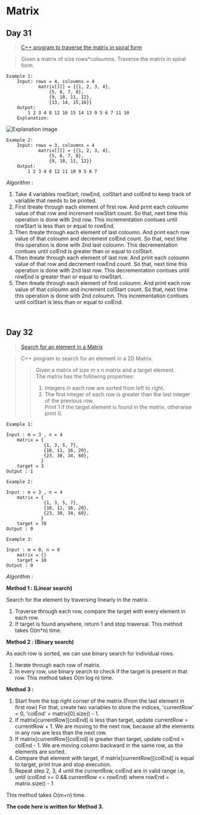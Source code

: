 # Matrix

## Day 31

> [C++ program to traverse the matrix in spiral form](https://github.com/RajVadeghar/100DaysOfCode/blob/main/matrix/Day-31/spiralOrderTraverse.cpp)<br />

> Given a matrix of size rows*coloumns. Traverse the matrix in spiral form.

```     
Example 1:
    Input: rows = 4, coloumns = 4
            matrix[][] = {{1, 2, 3, 4},
                {5, 6, 7, 8},
                {9, 10, 11, 12},
                {13, 14, 15,16}}
    Output: 
        1 2 3 4 8 12 16 15 14 13 9 5 6 7 11 10
    Explanation: 
```
![Explanation image](https://www.geeksforgeeks.org/wp-content/uploads/spiral-matrix.png)
```
Example 2:
    Input: rows = 3, coloumns = 4  
            matrix[][] = {{1, 2, 3, 4},
                {5, 6, 7, 8},
                {9, 10, 11, 12}}
    Output: 
        1 2 3 4 8 12 11 10 9 5 6 7
```
_Algorithm_ :

1. Take 4 variables rowStart, rowEnd, colStart and colEnd to keep track of variable that needs to be printed.
2. First itreate through each element of first row. And print each coloumn value of that row and increment rowStart count.
So that, next time this operation is done with 2nd row. This incrementation contiues until rowStart is less than or equal to rowEnd.
3. Then itreate through each element of last coloumn. And print each row value of that coloumn and decrement colEnd count.
So that, next time this operation is done with 2nd last coloumn. This decrementation contiues until colEnd is greater than or equal to colStart.
4. Then itreate through each element of last row. And print each coloumn value of that row and decrement rowEnd count.
So that, next time this operation is done with 2nd last row. This decrementation contiues until rowEnd is greater than or equal to rowStart.
5. Then itreate through each element of first coloumn. And print each row value of that coloumn and increment colStart count.
So that, next time this operation is done with 2nd coloumn. This incrementation contiues until colStart is less than or equal to colEnd.

<br />

## Day 32

> [Search for an element in a Matrix](https://github.com/RajVadeghar/100DaysOfCode/blob/main/matrix/Day-32/searchElemIn2Dmatrix.cpp)<br />

> C++ program to search for an element in a 2D Matrix.
>> Given a matrix of size m x n matrix and a target element. <br />
>> The matrix has the following properties: <br />
>> 1. Integers in each row are sorted from left to right. <br />
>> 2. The first integer of each row is greater than the last integer of the previous row. <br />
>> Print 1 if the target element is found in the matrix, otherwise print 0.

```     
Example 1:

Input : m = 3 , n = 4
    matrix = {
              {1, 3, 5, 7},
              {10, 11, 16, 20},
              {23, 30, 34, 60},
             }
    target = 3
Output : 1

Example 2:

Input : m = 3 , n = 4
    matrix = {
              {1, 3, 5, 7}, 
              {10, 11, 16, 20}, 
              {23, 30, 34, 60},
             }
    target = 70
Output : 0

Example 3:

Input : m = 0, n = 0
    matrix = {}
    target = 10
Output : 0

```
_Algorithm_ :

**Method 1 : (Linear search)**

Search for the element by traversing linearly in the matrix.
1. Traverse through each row, compare the target with every element in each row.
2. If target is found anywhere, return 1 and stop traversal.
This method takes O(m*n) time.


**Method 2 : (Binary search)**

As each row is sorted, we can use binary search for individual rows.

1. Iterate through each row of matrix.
2. In every row, use binary search to check if the target is present in that row.
This method takes O(m log n) time.


**Method 3 :**

1. Start from the top right corner of the matrix.(From the last element in first row)
    For that, create two variables to store the indices, 'currentRow' = 0, 'colEnd' = matrix[0].size() - 1.
2. If matrix[currentRow][colEnd] is less than target, update currentRow = currentRow + 1.
    We are moving to the next row, because all the elements in any row are less than the next row.
3. If matrix[currentRow][colEnd] is greater than target, update colEnd = colEnd - 1.
    We are moving column backward in the same row, as the elements are sorted.
4. Compare that element with target, if matrix[currentRow][colEnd] is equal to target, print true and stop execution.
5. Repeat step 2, 3, 4 until the currentRow, colEnd are in valid range i.e, until (colEnd >= 0 && currentRow <= rowEnd) where rowEnd = matrix.size() - 1

This method takes O(m+n) time.

**The code here is written for Method 3.**

<br />
